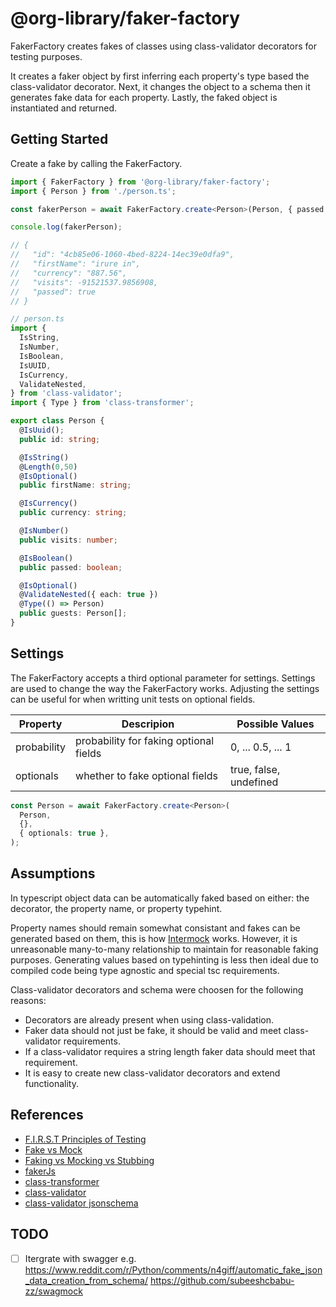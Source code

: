 # @org-library/faker-factory

FakerFactory creates fakes of classes using class-validator decorators for
testing purposes.

It creates a faker object by first inferring each property's type based the
class-validator decorator. Next, it changes the object to a schema then it
generates fake data for each property. Lastly, the faked object is instantiated
and returned.

## Getting Started

Create a fake by calling the FakerFactory.

```typescript
import { FakerFactory } from '@org-library/faker-factory';
import { Person } from './person.ts';

const fakerPerson = await FakerFactory.create<Person>(Person, { passed: true });

console.log(fakerPerson);

// {
//   "id": "4cb85e06-1060-4bed-8224-14ec39e0dfa9",
//   "firstName": "irure in",
//   "currency": "887.56",
//   "visits": -91521537.9856908,
//   "passed": true
// }
```

```typescript
// person.ts
import {
  IsString,
  IsNumber,
  IsBoolean,
  IsUUID,
  IsCurrency,
  ValidateNested,
} from 'class-validator';
import { Type } from 'class-transformer';

export class Person {
  @IsUuid();
  public id: string;

  @IsString()
  @Length(0,50)
  @IsOptional()
  public firstName: string;

  @IsCurrency()
  public currency: string;

  @IsNumber()
  public visits: number;

  @IsBoolean()
  public passed: boolean;

  @IsOptional()
  @ValidateNested({ each: true })
  @Type(() => Person)
  public guests: Person[];
}
```

## Settings

The FakerFactory accepts a third optional parameter for settings. Settings are
used to change the way the FakerFactory works. Adjusting the settings can be
useful for when writting unit tests on optional fields.

| Property    | Descripion                             | Possible Values        |
| ----------- | -------------------------------------- | ---------------------- |
| probability | probability for faking optional fields | 0, ... 0.5, ... 1      |
| optionals   | whether to fake optional fields        | true, false, undefined |

```typescript
const Person = await FakerFactory.create<Person>(
  Person,
  {},
  { optionals: true },
);
```

## Assumptions

In typescript object data can be automatically faked based on either: the
decorator, the property name, or property typehint.

Property names should remain somewhat consistant and fakes can be generated
based on them, this is how [Intermock](https://github.com/google/intermock)
works. However, it is unreasonable many-to-many relationship to maintain for
reasonable faking purposes. Generating values based on typehinting is less then
ideal due to compiled code being type agnostic and special tsc requirements.

Class-validator decorators and schema were choosen for the following reasons:

- Decorators are already present when using class-validation.
- Faker data should not just be fake, it should be valid and meet
  class-validator requirements.
- If a class-validator requires a string length faker data should meet that
  requirement.
- It is easy to create new class-validator decorators and extend functionality.

## References

- [F.I.R.S.T Principles of Testing](https://medium.com/@tasdikrahman/f-i-r-s-t-principles-of-testing-1a497acda8d6)
- [Fake vs Mock](https://medium.com/@june.pravin/mocking-is-not-practical-use-fakes-e30cc6eaaf4e)
- [Faking vs Mocking vs Stubbing](https://www.educative.io/answers/what-is-faking-vs-mocking-vs-stubbinghttps://www.educative.io/answers/what-is-faking-vs-mocking-vs-stubbing)
- [fakerJs](https://fakerjs.dev/api/date.html#date)
- [class-transformer](https://github.com/typestack/class-transformer/tree/master)
- [class-validator](https://github.com/typestack/class-validator)
- [class-validator jsonschema](https://github.com/epiphone/class-validator-jsonschema)

## TODO

- [ ] Itergrate with swagger e.g.
      <https://www.reddit.com/r/Python/comments/n4giff/automatic_fake_json_data_creation_from_schema/>
      <https://github.com/subeeshcbabu-zz/swagmock>
